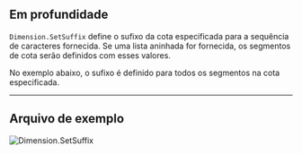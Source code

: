## Em profundidade
`Dimension.SetSuffix` define o sufixo da cota especificada para a sequência de caracteres fornecida. Se uma lista aninhada for fornecida, os segmentos de cota serão definidos com esses valores.

No exemplo abaixo, o sufixo é definido para todos os segmentos na cota especificada.
___
## Arquivo de exemplo

![Dimension.SetSuffix](./Revit.Elements.Dimension.SetSuffix_img.jpg)
